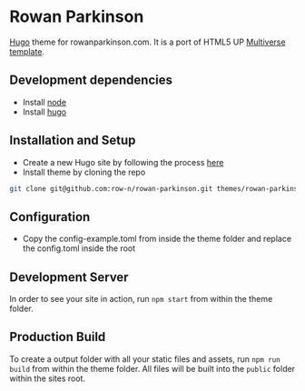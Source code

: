 # Rowan Parkinson

[Hugo](https://gohugo.io) theme for rowanparkinson.com. It is a port of HTML5 UP [Multiverse template](https://html5up.net/multiverse).

## Development dependencies

* Install [node](https://nodejs.org/en/)
* Install [hugo](http://gohugo.io/overview/installing)

## Installation and Setup

* Create a new Hugo site by following the process [here](http://gohugo.io/overview/quickstart)
* Install theme by cloning the repo
``` bash
git clone git@github.com:row-n/rowan-parkinson.git themes/rowan-parkinson
```

## Configuration

* Copy the config-example.toml from inside the theme folder and replace the config.toml inside the root

## Development Server

In order to see your site in action, run `npm start` from within the theme folder.

## Production Build

To create a output folder with all your static files and assets, run `npm run build` from within the theme folder.
All files will be built into the `public` folder within the sites root.